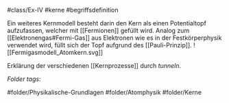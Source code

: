 #class/Ex-IV #kerne #begriffsdefinition 

Ein weiteres Kernmodell besteht darin den Kern als einen Potentialtopf aufzufassen, welcher mit [[Fermionen]] gefüllt wird. Analog zum [[Elektronengas#Fermi-Gas]] aus Elektronen wie es in der Festkörperphysik verwendet wird, füllt sich der Topf aufgrund des [[Pauli-Prinzip]].
![[Fermigasmodell_Atomkern.svg]]

Erklärung der verschiedenen [[Kernprozesse]] durch *tunneln*.


 *Folder tags:*

#folder/Physikalische-Grundlagen #folder/Atomphysik #folder/Kerne